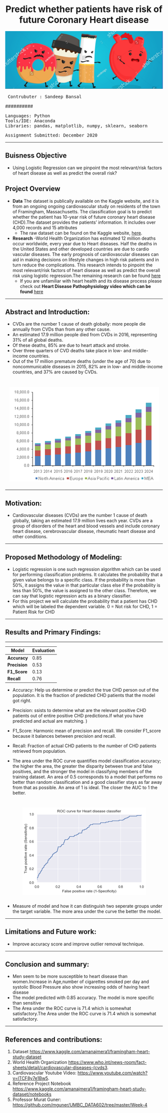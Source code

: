 
# <div align="center"> Predict whether patients have risk of future Coronary Heart disease
![alt text](https://github.com/Sandeep-Bansal1/heart_disease/blob/main/heart%20cover%20picture.png?raw=true) <pre>
Contrubuter  : Sandeep Bansal
</pre>
##########
<pre>
Languages: Python
Tools/IDE: Anaconda
Libraries: pandas, matplotlib, numpy, sklearn, seaborn
</pre>

<pre>
Assignment Submitted: December 2020
</pre></b>
---
## Buisness Objective </b> 
- Using Logistic Regression can we pinpoint the most relevant/risk factors of heart disease as well as predict the overall risk?
## Project Overview
- <b>Data</b> The dataset is publically available on the Kaggle website, and it is from an ongoing ongoing cardiovascular study on residents of the town of Framingham, Massachusetts. The classification goal is to predict whether the patient has 10-year risk of future coronary heart disease (CHD).The dataset provides the patients’ information. It includes over 4,000 records and 15 attributes  
  - The raw dataset can be found on the Kaggle website, [here](https://www.kaggle.com/amanajmera1/framingham-heart-study-dataset). 
- <b>Research</b> 
  -World Health Organization has estimated 12 million deaths occur worldwide, every year due to Heart diseases. Half the deaths in the United States and other developed countries are due to cardio vascular diseases. The early prognosis of cardiovascular diseases can aid in making decisions on lifestyle changes in high risk patients and in turn reduce the complications. This research intends to pinpoint the most relevant/risk factors of heart disease as well as predict the overall risk using logistic regression.The remaining research can be found 
  [here](https://www.who.int/news-room/fact-sheets/detail/cardiovascular-diseases-(cvds))
  - If you are unfamiliar with heart health and its disease process please check out **Heart Disease Pathophysiology video which can be found** [here](https://www.youtube.com/watch?v=lTCF8y7e1Bw)
---
## Abstract and Introduction:
- CVDs are the number 1 cause of death globally: more people die annually from CVDs than from any other cause.
- An estimated 17.9 million people died from CVDs in 2016, representing 31% of all global deaths. 
- Of these deaths, 85% are due to heart attack and stroke.
- Over three quarters of CVD deaths take place in low- and middle-income countries.
- Out of the 17 million premature deaths (under the age of 70) due to noncommunicable diseases in 2015, 82% are in low- and middle-income countries, and 37% are caused by CVDs.
#  <div align="center"> ![alt text](https://github.com/Sandeep-Bansal1/heart_disease/blob/main/heart-attack-diagnostics.png?raw=true)
  
---
## Motivation: 
- Cardiovascular diseases (CVDs) are the number 1 cause of death globally, taking an estimated 17.9 million lives each year. CVDs are a group of disorders of the heart and blood vessels and include coronary heart disease, cerebrovascular disease, rheumatic heart disease and other conditions.

---

## Proposed Methodology of Modeling:
- Logistic regression is one such regression algorithm which can be used for performing classification problems. It calculates the probability that a given value belongs to a specific class. If the probability is more than 50%, it assigns the value in that particular class else if the probability is less than 50%, the value is assigned to the other class. Therefore, we can say that logistic regression acts as a binary classifier.
- For this project we will calculate the probability that a patient has CHD which will be labeled the dependent variable. 0 = Not risk for CHD, 1 = Patient Risk for CHD
---
## Results and Primary Findings:
 ---
| Model | Evaluation |
| --- | --- |
| **Accuracy** | 0.85 |
| **Precision** | 0.53 |
| **F1_Score** | 0.13 |
| **Recall** | 0.76 |
- Accuracy: Help us determine or predict the true CHD person out of the population. It is the fraction of predicted CHD patients that the model got right.
- Precision: ssists to determine what are the relevant positive CHD patients out of entire positive CHD predictions.If what you have predicted and actual are matching. ) 
- F1_Score: Harmonic mean of precision and recall. We consider F1_score because it balances between precision and recall.
- Recall: Fraction of actual CHD patients to the number of CHD patients retrieved from population.

- The area under the ROC curve quantifies model classification accuracy; the higher the area, the greater the disparity between true and false positives, and the stronger the model in classifying members of the training dataset. An area of 0.5 corresponds to a model that performs no better than random classification and a good classifier stays as far away from that as possible. An area of 1 is ideal. The closer the AUC to 1 the better.
#  <div align="center"> ![alt text](ROC.png)
  - Measure of model and how it can distinguish two seperate groups under the target variable. The more area under the curve the better the model.
---
## Limitations and Future work:
  - Improve accuracy score and improve outlier removal technique. 
---
## Conclusion and summary: 
- Men seem to be more susceptible to heart disease than women.Increase in Age,number of cigarettes smoked per day and systolic Blood Pressure also show increasing odds of having heart disease
- The model predicted with 0.85 accuracy. The model is more specific than sensitive
- The Area under the ROC curve is 71.4 which is somewhat satisfactory.The Area under the ROC curve is 71.4 which is somewhat satisfactory.
---
## References and contributions:

1. Dataset https://www.kaggle.com/amanajmera1/framingham-heart-study-dataset
2. World Health Organization https://www.who.int/news-room/fact-sheets/detail/cardiovascular-diseases-(cvds3. 
4. Cardiovascular Youtube Video: https://www.youtube.com/watch?v=lTCF8y7e1Bw5. 
5. Reference Project Notebook https://www.kaggle.com/amanajmera1/framingham-heart-study-dataset/notebooks
6. Professor Murat Guner: https://github.com/mguner/UMBC_DATA602/tree/master/Week-4
